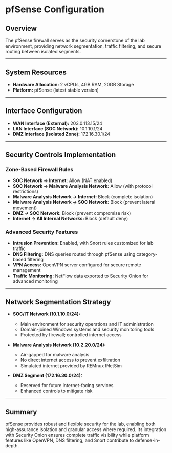 # pfSense Configuration

## Overview

The pfSense firewall serves as the security cornerstone of the lab environment, providing network segmentation, traffic filtering, and secure routing between isolated segments.

---

## System Resources

- **Hardware Allocation:** 2 vCPUs, 4GB RAM, 20GB Storage
- **Platform:** pfSense (latest stable version)

---

## Interface Configuration

- **WAN Interface (External):** 203.0.113.15/24
- **LAN Interface (SOC Network):** 10.1.10.1/24
- **DMZ Interface (Isolated Zone):** 172.16.30.1/24

---

## Security Controls Implementation

### Zone-Based Firewall Rules

- **SOC Network → Internet:** Allow (NAT enabled)
- **SOC Network → Malware Analysis Network:** Allow (with protocol restrictions)
- **Malware Analysis Network → Internet:** Block (complete isolation)
- **Malware Analysis Network → SOC Network:** Block (prevent lateral movement)
- **DMZ → SOC Network:** Block (prevent compromise risk)
- **Internet → All Internal Networks:** Block (default deny)

### Advanced Security Features

- **Intrusion Prevention:** Enabled, with Snort rules customized for lab traffic
- **DNS Filtering:** DNS queries routed through pfSense using category-based filtering
- **VPN Access:** OpenVPN server configured for secure remote management
- **Traffic Monitoring:** NetFlow data exported to Security Onion for advanced monitoring

---

## Network Segmentation Strategy

- **SOC/IT Network (10.1.10.0/24):**

  - Main environment for security operations and IT administration
  - Domain-joined Windows systems and security monitoring tools
  - Protected by firewall; controlled internet access

- **Malware Analysis Network (10.2.20.0/24):**

  - Air-gapped for malware analysis
  - No direct internet access to prevent exfiltration
  - Simulated internet provided by REMnux INetSim

- **DMZ Segment (172.16.30.0/24):**
  - Reserved for future internet-facing services
  - Enhanced controls to mitigate risk

---

## Summary

pfSense provides robust and flexible security for the lab, enabling both high-assurance isolation and granular access where required. Its integration with Security Onion ensures complete traffic visibility while platform features like OpenVPN, DNS filtering, and Snort contribute to defense-in-depth.
